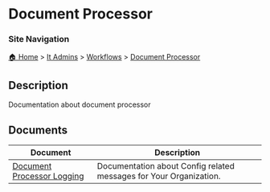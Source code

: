 <!-- description: Documentation about document processor -->

# Document Processor

### Site Navigation
[🏠 Home](../../../README.md) > [It Admins](../../README.md) > [Workflows](../README.md) > [Document Processor](README.md)

## Description
Documentation about document processor

## Documents

| **Document** | **Description** |
|-------------|---------------|
| [Document Processor Logging](document-processor-logging.md) | Documentation about Config related messages for Your Organization. |

